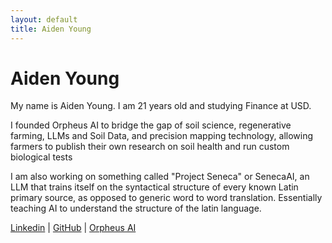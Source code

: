 ```yaml
---
layout: default
title: Aiden Young
---
```


# Aiden Young

My name is Aiden Young. I am 21 years old and studying Finance at USD.

I founded Orpheus AI to bridge the gap of soil science, regenerative farming, LLMs and Soil Data, and precision mapping technology, allowing farmers to publish their own research on soil health and run custom biological tests

I am also working on something called "Project Seneca" or SenecaAI, an LLM that trains itself on the syntactical structure of every known Latin primary source, as opposed to generic word to word translation. Essentially teaching AI to understand the structure of the latin language.

[Linkedin](https://www.linkedin.com/in/aidenyoung-/) | [GitHub](https://github.com/aidenyoung1) | [Orpheus AI](https://www.linkedin.com/company/orpheus-technologies-regen-ag/)
